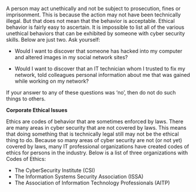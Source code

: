 A person may act unethically and not be subject to prosecution, fines or imprisonment. This is because the action may not have been technically illegal. But that does not mean that the behavior is acceptable. Ethical behavior is fairly easy to ascertain. It is impossible to list all of the various unethical behaviors that can be exhibited by someone with cyber security skills. Below are just two. Ask yourself:

- Would I want to discover that someone has hacked into my computer and altered images in my social network sites?

- Would I want to discover that an IT technician whom I trusted to fix my network, told colleagues personal information about me that was gained while working on my network?

If your answer to any of these questions was ‘no’, then do not do such things to others.

**Corporate Ethical Issues**

Ethics are codes of behavior that are sometimes enforced by laws. There are many areas in cyber security that are not covered by laws. This means that doing something that is technically legal still may not be the ethical thing to do. Because so many areas of cyber security are not (or not yet) covered by laws, many IT professional organizations have created codes of ethics for persons in the industry. Below is a list of three organizations with Codes of Ethics:

- The CyberSecurity Institute (CSI)
- The Information Systems Security Association (ISSA)
- The Association of Information Technology Professionals (AITP)